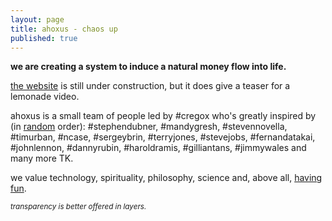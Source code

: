 ```yaml
---
layout: page
title: ahoxus - chaos up
published: true
---
```


**we are creating a system to induce a natural money flow into life.**

[the website](//ahoxus.org) is still under construction, but it does give a teaser for a lemonade video.

ahoxus is a small team of people led by #cregox who's greatly inspired by (in [random](/random) order): #stephendubner, #mandygresh, #stevennovella, #timurban, #ncase, #sergeybrin, #terryjones, #stevejobs, #fernandatakai, #johnlennon, #dannyrubin, #haroldramis, #gilliantans, #jimmywales and many more TK.

we value technology, spirituality, philosophy, science and, above all, [having fun](/tv).

<small>*transparency is better offered in layers.*</small>
